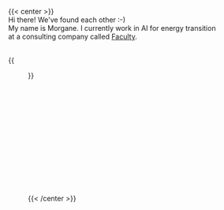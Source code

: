 ---
---

{{< center >}}
<br />
Hi there! We've found each other :-)
<br />
My name is Morgane. I currently work in AI for energy transition <br />at a consulting company called <a href="https://faculty.ai" target="_blank">Faculty</a>.
<br />
<br />


{{<figure src="/images/me.jpg" width="350">}}

<br />
<br />
<br />
<br />
<br />
<br />
<br />
<br />
<br />
<br />
<br />
<br />

{{< /center >}}
